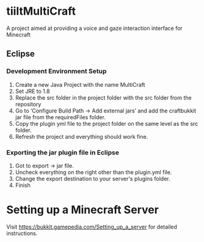 # tiiltMultiCraft
A project aimed at providing a voice and gaze interaction interface for Minecraft

## Eclipse
### Development Environment Setup
1. Create a new Java Project with the name MultiCraft
2. Set JRE to 1.8
3. Replace the src folder in the project folder with the src folder from the repository
4. Go to ‘Configure Build Path -> Add external jars’ and add the craftbukkit jar file from the requiredFiles folder.
5. Copy the plugin yml file to the project folder on the same level as the src folder.
6. Refresh the project and everything should work fine. 

### Exporting the jar plugin file in Eclipse
1. Got to export -> jar file.
2. Uncheck everything on the right other than the plugin.yml file.
3. Change the export destination to your server's plugins folder.
4. Finish

# Setting up a Minecraft Server
Visit https://bukkit.gamepedia.com/Setting_up_a_server for detailed instructions.


